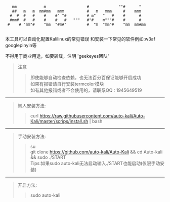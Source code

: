 ```
   mm            m                  #             ""#      "   
   ##   m   m  mm#mm   mmm          #   m   mmm     #    mmm   
  #  #  #   #    #    #" "#         # m"   "   #    #      #   
  #mm#  #   #    #    #   #   """   #"#    m"""#    #      #   
 #    # "mm"#    "mm  "#m#"         #  "m  "mm"#    "mm  mm#mm 
 
```

本工具可以自动化配置Kalilinux的常见错误 和安装一下常见的软件例如:w3af googlepinyin等<br>

不得用于商业用途，如要转载，注明 'geekeyes团队'<br>
> 注意<br>
> > 即使能够自动检查依赖，也无法百分百保证能够开启成功<br>
> > 如果有报错请自行安装termcolor模块<br>
> >如有其他报错或者不会使用的，请联系QQ : 1945649519<br>

--------------------------

> 懒人安装方法:<br>
> > curl https://raw.githubusercontent.com/auto-kali/Auto-Kali/master/scrips/install.sh | bash<br>

--------------------------

> 手动安装方法:<br>
> > su<br>
> > git clone https://github.com/auto-kali/Auto-Kali && cd Auto-kali && sudo ./START<br>
> > Tips:如果sudo auto-kali无法启动输入./START也能启动(仅限手动安装)

--------------------------

> 开启方法: <br>
> >sudo auto-kali<br>

